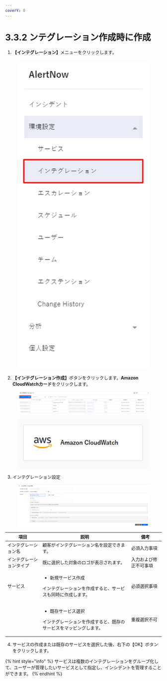 ```yaml
---
coverY: 0
---
```


# 3.3.2 ンテグレーション作成時に作成

1. **【インテグレーション】**&#x30E1;ニューをクリックします。

<figure><img src="../../.gitbook/assets/image (296).png" alt=""><figcaption></figcaption></figure>



2. **【インテグレーション作成】**&#x30DC;タンをクリックします。**Amazon CloudWatchカード**をクリックします。

<figure><img src="../../.gitbook/assets/image (297).png" alt=""><figcaption></figcaption></figure>

<figure><img src="../../.gitbook/assets/image (298).png" alt=""><figcaption></figcaption></figure>

3. インテグレーション設定

<figure><img src="../../.gitbook/assets/image (299).png" alt=""><figcaption></figcaption></figure>

| 項目           | 説明                                                                 | 備考          |
| ------------ | ------------------------------------------------------------------ | ----------- |
| インテグレーション名   | 顧客がインテグレーション名を設定できます。                                              | 必須入力事項      |
| インテグレーションタイプ | 既に選択した対象のロゴが表示されます。                                                | 入力および修正不可事項 |
| サービス         | <ul><li>新規サービス作成</li></ul><p>インテグレーションを作成すると、サービスも同時に作成します。</p>    | 必須選択事項      |
| <p><br></p>  | <ul><li>既存サービス選択</li></ul><p>インテグレーションを作成すると、既存のサービスをマッピングします。</p> | 重複選択不可      |



4. サービスの作成または既存のサービスを選択した後、右下の【OK】ボタンをクリックします。



{% hint style="info" %}
サービスは複数のインテグレーションをグループ化して、ユーザーが管理したいサービスとして指定し、インシデントを管理することができます。
{% endhint %}
